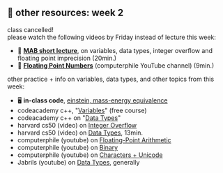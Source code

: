 ## 🤖 other resources: week 2

class cancelled! \
please watch the following videos by Friday instead of lecture this week:
- 🎥 [**MAB short lecture**](https://www.loom.com/share/91046ed491194fc6a5feff3e3abb48e5?sid=cb84c46b-8036-4131-9bf3-3ee987cded61), on variables, data types, integer overflow and floating point imprecision (20min.)
- 🎥 [**Floating Point Numbers**](https://www.youtube.com/watch?v=PZRI1IfStY0) (computerphile YouTube channel) (9min.)

other practice + info on variables, data types, and other topics from this week:
- 🖥️ **in-class code**, [einstein, mass-energy equivalence](https://replit.com/@mab253/einstein#main.cpp)
- codeacademy c++, "[Variables](https://www.codecademy.com/courses/learn-c-plus-plus/lessons/cpp-variables/exercises/introduction)" (free course)
- codeacademy c++ on "[Data Types](https://www.codecademy.com/resources/docs/cpp/data-types?page_ref=catalog)"
- harvard cs50 (video) on [Integer Overflow](https://video.cs50.io/cwtpLIWylAw?screen=o9_fiSk1cPY)
- harvard cs50 (video) on [Data Types](https://cs50.harvard.edu/x/2023/shorts/data_types/), 13min.
- computerphile (youtube) on [Floating-Point Arithmetic](https://www.youtube.com/watch?v=PZRI1IfStY0)
- computerphile (youtube) on [Binary](https://www.youtube.com/watch?v=WN8i5cwjkSE)
- computerphile (youtube) on [Characters + Unicode](https://www.youtube.com/watch?v=MijmeoH9LT4)
- Jabrils (youtube) on [Data Types](https://www.youtube.com/watch?v=A37-3lflh8I), generally
